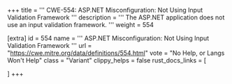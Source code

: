 +++
title = '''
CWE-554: ASP.NET Misconfiguration: Not Using Input Validation Framework
'''
description	= '''
The ASP.NET application does not use an input validation framework.
'''
weight = 554

[extra]
id = 554
name = '''
ASP.NET Misconfiguration: Not Using Input Validation Framework
'''
url = "https://cwe.mitre.org/data/definitions/554.html"
vote = "No Help, or Langs Won't Help"
class = "Variant"
clippy_helps = false
rust_docs_links = [
	
]
+++
